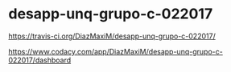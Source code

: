 # desapp-unq-grupo-c-022017

https://travis-ci.org/DiazMaxiM/desapp-unq-grupo-c-022017/

https://www.codacy.com/app/DiazMaxiM/desapp-unq-grupo-c-022017/dashboard

